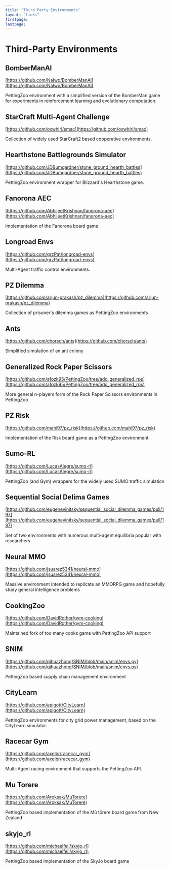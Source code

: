 ```yaml
---
title: "Third Party Environments"
layout: "links"
firstpage:
lastpage:
---
```


# Third-Party Environments

## BomberManAI
[https://github.com/NaIwo/BomberManAI](https://github.com/NaIwo/BomberManAI)

PettingZoo environment with a simplified version of the BomberMan game for experiments in reinforcement learning and evolutionary computation.


## StarCraft Multi-Agent Challenge
[https://github.com/oxwhirl/smac](https://github.com/oxwhirl/smac)

Collection of widely used StarCraft2 based cooperative environments.


## Hearthstone Battlegrounds Simulator 
[https://github.com/JDBumgardner/stone_ground_hearth_battles](https://github.com/JDBumgardner/stone_ground_hearth_battles)

PettingZoo environment wrapper for Blizzard's Hearthstone game.


## Fanorona AEC
[https://github.com/AbhijeetKrishnan/fanorona-aec](https://github.com/AbhijeetKrishnan/fanorona-aec)

Implementation of the Fanorona board game


## Longroad Envs
[https://github.com/grzPat/longroad-envs](https://github.com/grzPat/longroad-envs)

Multi-Agent traffic control environments.


## PZ Dilemma
[https://github.com/arjun-prakash/pz_dilemma](https://github.com/arjun-prakash/pz_dilemma)

Collection of prisoner's dilemma games as PettingZoo environments

## Ants
[https://github.com/chorsch/ants](https://github.com/chorsch/ants)

Simplified simulation of an ant colony

## Generalized Rock Paper Scissors
[https://github.com/afozk95/PettingZoo/tree/add_generalized_rps](https://github.com/afozk95/PettingZoo/tree/add_generalized_rps)

More general n-players form of the Rock Paper Scissors environments in PettingZoo

## PZ Risk
[https://github.com/mahi97/pz_risk](https://github.com/mahi97/pz_risk)

Implementation of the Risk board game as a PettingZoo environment

## Sumo-RL
[https://github.com/LucasAlegre/sumo-rl](https://github.com/LucasAlegre/sumo-rl)

PettingZoo (and Gym) wrappers for the widely used SUMO traffic simulation

## Sequential Social Delima Games
[https://github.com/eugenevinitsky/sequential_social_dilemma_games/pull/197](https://github.com/eugenevinitsky/sequential_social_dilemma_games/pull/197)

Set of two environments with numerous multi-agent equilibria popular with researchers

## Neural MMO
[https://github.com/jsuarez5341/neural-mmo](https://github.com/jsuarez5341/neural-mmo)

Massive environment intended to replicate an MMORPG game and hopefully study general intelligence problems

## CookingZoo
[https://github.com/DavidRother/gym-cooking](https://github.com/DavidRother/gym-cooking)

Maintained fork of too many cooks game with PettingZoo API support

## SNIM
[https://github.com/qihuazhong/SNIM/blob/main/snim/envs.py](https://github.com/qihuazhong/SNIM/blob/main/snim/envs.py)

PettingZoo based supply chain management environment

## CityLearn

[https://github.com/apigott/CityLearn](https://github.com/apigott/CityLearn)

PettingZoo environments for city grid power management, based on the CityLearn simulator.

## Racecar Gym
[https://github.com/axelbr/racecar_gym](https://github.com/axelbr/racecar_gym)

Multi-Agent racing environment that supports the PettingZoo API.

## Mu Torere
[https://github.com/Aroksak/MuTorere](https://github.com/Aroksak/MuTorere)

PettingZoo based implementation of the Mū tōrere board game from New Zealand

## skyjo_rl
[https://github.com/michaelfeil/skyjo_rl](https://github.com/michaelfeil/skyjo_rl)

PettingZoo based implementation of the SkyJo board game
